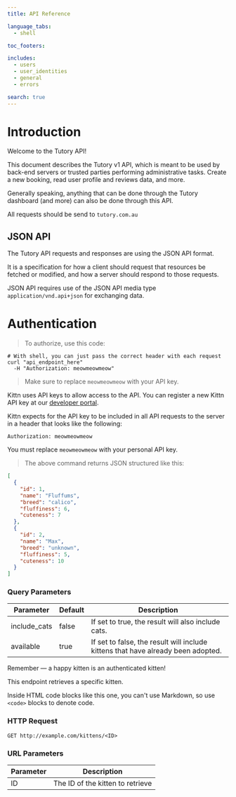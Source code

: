 ```yaml
---
title: API Reference

language_tabs:
  - shell

toc_footers:

includes:
  - users
  - user_identities
  - general
  - errors

search: true
---
```


# Introduction

Welcome to the Tutory API! 

This document describes the Tutory v1 API, which is meant to be used by back-end servers or trusted parties performing administrative tasks. Create a new booking, read user profile and reviews data, and more.

Generally speaking, anything that can be done through the Tutory dashboard (and more) can also be done through this API.

All requests should be send to `tutory.com.au`

## JSON API

The Tutory API requests and responses are using the JSON API format. 

It is a specification for how a client should request that resources be fetched or modified, and how a server should respond to those requests.

JSON API requires use of the JSON API media type `application/vnd.api+json` for exchanging data.

# Authentication

> To authorize, use this code:

```shell
# With shell, you can just pass the correct header with each request
curl "api_endpoint_here"
  -H "Authorization: meowmeowmeow"
```

> Make sure to replace `meowmeowmeow` with your API key.

Kittn uses API keys to allow access to the API. You can register a new Kittn API key at our [developer portal](http://example.com/developers).

Kittn expects for the API key to be included in all API requests to the server in a header that looks like the following:

`Authorization: meowmeowmeow`

<aside class="notice">
You must replace <code>meowmeowmeow</code> with your personal API key.
</aside>

> The above command returns JSON structured like this:

```json
[
  {
    "id": 1,
    "name": "Fluffums",
    "breed": "calico",
    "fluffiness": 6,
    "cuteness": 7
  },
  {
    "id": 2,
    "name": "Max",
    "breed": "unknown",
    "fluffiness": 5,
    "cuteness": 10
  }
]
```

### Query Parameters

Parameter | Default | Description
--------- | ------- | -----------
include_cats | false | If set to true, the result will also include cats.
available | true | If set to false, the result will include kittens that have already been adopted.

<aside class="success">
Remember — a happy kitten is an authenticated kitten!
</aside>

This endpoint retrieves a specific kitten.

<aside class="warning">Inside HTML code blocks like this one, you can't use Markdown, so use <code>&lt;code&gt;</code> blocks to denote code.</aside>

### HTTP Request

`GET http://example.com/kittens/<ID>`

### URL Parameters

Parameter | Description
--------- | -----------
ID | The ID of the kitten to retrieve

